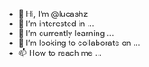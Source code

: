 - 👋 Hi, I’m @lucashz
- 👀 I’m interested in ...
- 🌱 I’m currently learning ...
- 💞️ I’m looking to collaborate on ...
- 📫 How to reach me ...

<!---
lucashz/lucashz is a ✨ special ✨ repository because its `README.md` (this file) appears on your GitHub profile.
You can click the Preview link to take a look at your changes.
--->
